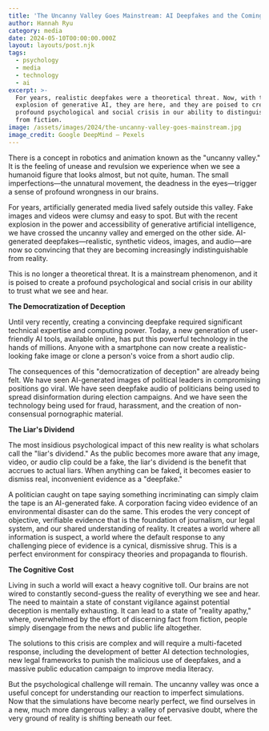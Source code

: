 ```yaml
---
title: 'The Uncanny Valley Goes Mainstream: AI Deepfakes and the Coming Reality Crisis'
author: Hannah Ryu
category: media
date: 2024-05-10T00:00:00.000Z
layout: layouts/post.njk
tags:
  - psychology
  - media
  - technology
  - ai
excerpt: >-
  For years, realistic deepfakes were a theoretical threat. Now, with the
  explosion of generative AI, they are here, and they are poised to create a
  profound psychological and social crisis in our ability to distinguish fact
  from fiction.
image: /assets/images/2024/the-uncanny-valley-goes-mainstream.jpg
image_credit: Google DeepMind — Pexels
---
```


There is a concept in robotics and animation known as the "uncanny valley." It is the feeling of unease and revulsion we experience when we see a humanoid figure that looks almost, but not quite, human. The small imperfections—the unnatural movement, the deadness in the eyes—trigger a sense of profound wrongness in our brains.

For years, artificially generated media lived safely outside this valley. Fake images and videos were clumsy and easy to spot. But with the recent explosion in the power and accessibility of generative artificial intelligence, we have crossed the uncanny valley and emerged on the other side. AI-generated deepfakes—realistic, synthetic videos, images, and audio—are now so convincing that they are becoming increasingly indistinguishable from reality.

This is no longer a theoretical threat. It is a mainstream phenomenon, and it is poised to create a profound psychological and social crisis in our ability to trust what we see and hear.

**The Democratization of Deception**

Until very recently, creating a convincing deepfake required significant technical expertise and computing power. Today, a new generation of user-friendly AI tools, available online, has put this powerful technology in the hands of millions. Anyone with a smartphone can now create a realistic-looking fake image or clone a person's voice from a short audio clip.

The consequences of this "democratization of deception" are already being felt. We have seen AI-generated images of political leaders in compromising positions go viral. We have seen deepfake audio of politicians being used to spread disinformation during election campaigns. And we have seen the technology being used for fraud, harassment, and the creation of non-consensual pornographic material.

**The Liar's Dividend**

The most insidious psychological impact of this new reality is what scholars call the "liar's dividend." As the public becomes more aware that any image, video, or audio clip could be a fake, the liar's dividend is the benefit that accrues to actual liars. When anything can be faked, it becomes easier to dismiss real, inconvenient evidence as a "deepfake."

A politician caught on tape saying something incriminating can simply claim the tape is an AI-generated fake. A corporation facing video evidence of an environmental disaster can do the same. This erodes the very concept of objective, verifiable evidence that is the foundation of journalism, our legal system, and our shared understanding of reality. It creates a world where all information is suspect, a world where the default response to any challenging piece of evidence is a cynical, dismissive shrug. This is a perfect environment for conspiracy theories and propaganda to flourish.

**The Cognitive Cost**

Living in such a world will exact a heavy cognitive toll. Our brains are not wired to constantly second-guess the reality of everything we see and hear. The need to maintain a state of constant vigilance against potential deception is mentally exhausting. It can lead to a state of "reality apathy," where, overwhelmed by the effort of discerning fact from fiction, people simply disengage from the news and public life altogether.

The solutions to this crisis are complex and will require a multi-faceted response, including the development of better AI detection technologies, new legal frameworks to punish the malicious use of deepfakes, and a massive public education campaign to improve media literacy.

But the psychological challenge will remain. The uncanny valley was once a useful concept for understanding our reaction to imperfect simulations. Now that the simulations have become nearly perfect, we find ourselves in a new, much more dangerous valley: a valley of pervasive doubt, where the very ground of reality is shifting beneath our feet.
